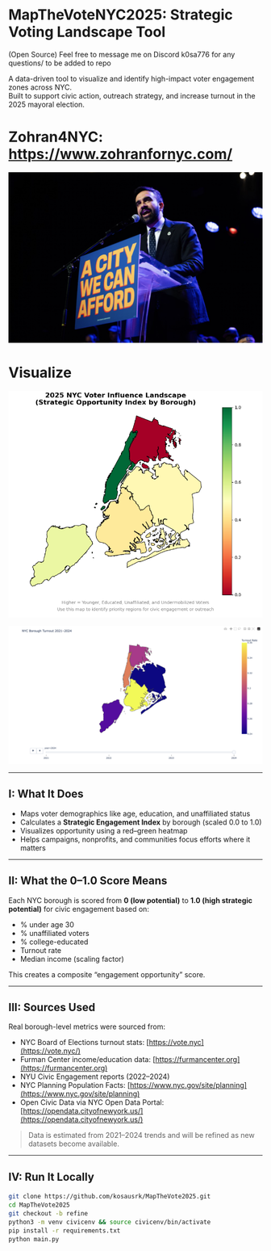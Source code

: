 # MapTheVoteNYC2025: Strategic Voting Landscape Tool


(Open Source)  Feel free to message me on Discord k0sa776 for any questions/ to be added to repo 

A data-driven tool to visualize and identify high-impact voter engagement zones across NYC.  
Built to support civic action, outreach strategy, and increase turnout in the 2025 mayoral election.

# Zohran4NYC: https://www.zohranfornyc.com/ 


![Zohran 4 NYC](zohran-nyc.png)
# Visualize
![NYC Voter Heatmap](images/nyc-vote-heatmap.png)

![Strategic Visual 2](images/visual2.png)

---



## I: What It Does

- Maps voter demographics like age, education, and unaffiliated status
- Calculates a **Strategic Engagement Index** by borough (scaled 0.0 to 1.0)
- Visualizes opportunity using a red–green heatmap
- Helps campaigns, nonprofits, and communities focus efforts where it matters

---

## II: What the 0–1.0 Score Means

Each NYC borough is scored from **0 (low potential)** to **1.0 (high strategic potential)** for civic engagement based on:
- % under age 30
- % unaffiliated voters
- % college-educated
- Turnout rate
- Median income (scaling factor)

This creates a composite “engagement opportunity” score.

---

## III: Sources Used

Real borough-level metrics were sourced from:

- NYC Board of Elections turnout stats: [https://vote.nyc](https://vote.nyc/)
- Furman Center income/education data: [https://furmancenter.org](https://furmancenter.org)
- NYU Civic Engagement reports (2022–2024)
- NYC Planning Population Facts: [https://www.nyc.gov/site/planning](https://www.nyc.gov/site/planning)
- Open Civic Data via NYC Open Data Portal: [https://opendata.cityofnewyork.us/](https://opendata.cityofnewyork.us/)

> Data is estimated from 2021–2024 trends and will be refined as new datasets become available.

---

## IV: Run It Locally

```bash
git clone https://github.com/kosausrk/MapTheVote2025.git
cd MapTheVote2025
git checkout -b refine
python3 -m venv civicenv && source civicenv/bin/activate
pip install -r requirements.txt
python main.py
